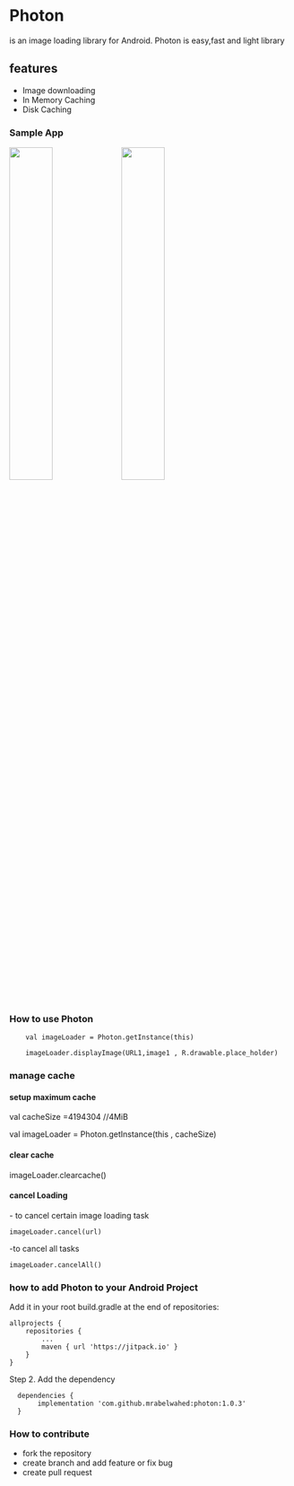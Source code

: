 # Photon
 is an image loading library for Android. Photon is easy,fast and light library 

<h2>features</h2>

<ul>
 <li>Image downloading</li>
 <li>In Memory Caching</li>
 <li>Disk Caching</li>
</ul>



<h3>Sample App</h3>
<div style="display:inline;width:5px;">
<img src ="https://github.com/mrabelwahed/photon/blob/master/art/device-2019-04-06-203503.png"  width="39%"style="display:inline;">
<img src ="https://github.com/mrabelwahed/photon/blob/master/art/device-2019-04-06-203423.png" width="39%" 
       style="display:inline;">
</div>

<h3>How to use Photon </h3>
       
        val imageLoader = Photon.getInstance(this)

        imageLoader.displayImage(URL1,image1 , R.drawable.place_holder)
	
<h3>manage cache </h3>
  
  <h4> setup maximum cache </h4>
  
  
   val cacheSize =4194304 //4MiB
   
   val imageLoader = Photon.getInstance(this  , cacheSize)
   
  <h4> clear cache </h4>
  
   imageLoader.clearcache()
   
   <h4>cancel Loading </h4>
    - to cancel certain image loading task 
   
    imageLoader.cancel(url)
    
  
   -to cancel all tasks
    
    imageLoader.cancelAll()

<h3>how to add Photon to your Android Project </h3>

Add it in your root build.gradle at the end of repositories:

	allprojects {
		repositories {
			...
			maven { url 'https://jitpack.io' }
		}
	}
  
  
Step 2. Add the dependency

	
	  dependencies {
	       implementation 'com.github.mrabelwahed:photon:1.0.3'
	  }
	
	
	
<h3>How to contribute </h3>	
<ul>
<li> fork the repository </li>
<li>create branch and add feature or fix bug</li>
<li> create pull request </li>
</ul>
